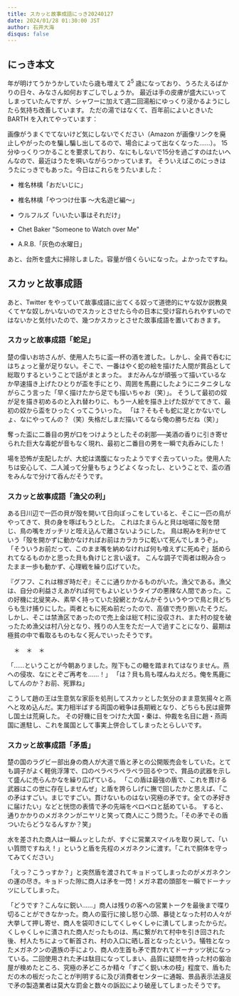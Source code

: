 ```yaml
---
title: スカッと故事成語にっき20240127
date: 2024/01/28 01:30:00 JST
author: 石井大海
disqus: false
---
```


## にっき本文

年が明けてうかうかしていたら歳も増えて $2^5$ 歳になっており、うろたえるばかりの日々、みなさん如何おすごしでしょうか。
最近は手の皮膚が盛大にいってしまっていたんですが、シャワーに加えて週二回湯船にゆっくり浸かるようにしたら気持ち改善しています。
ただの湯ではなくて、百年前によいときいた BARTH を入れてやっています：

[](asin:B077H2PLK6)

画像がうまくでてないけど気にしないでください（Amazon が画像リンクを廃止しやがったのを騙し騙し出してるので、場合によって出なくなった……）。
15分ゆっくりつかることを要求しており、なにもしないで15分を過ごすのはたいへんなので、最近はうたを唄いながらつかっています。
そういえばこのにっきはうたにっきでもあった。今日はこれらをうたいました：

- 椎名林檎「おだいじに」

  [](youtube:BgxW16t3ecA)
- 椎名林檎「やつつけ仕事 〜大名遊ビ編〜」

  [](youtube:Z5nfnVCE4Xo)
- ウルフルズ「いいたい事はそれだけ」
- Chet Baker "Someone to Watch over Me"
  
  [](youtube:GVkRHNKj9No)
- A.R.B.「灰色の水曜日」
  
  [](https://music.apple.com/jp/album/%E7%81%B0%E8%89%B2%E3%81%AE%E6%B0%B4%E6%9B%9C%E6%97%A5/175134658?i=175134951)

あと、台所を盛大に掃除しました。容量が倍くらいになった。よかったですね。

## スカッと故事成語

あと、Twitter をやっていて故事成語に出てくる奴って道徳的にヤな奴か説教臭くてヤな奴しかいないのでスカッとさせたら今の日本に受け容れられやすいのではないかと気付いたので、幾つかスカッとさせた故事成語を置いておきます。

### スカッと故事成語「蛇足」

楚の偉いお坊さんが、使用人たちに盃一杯の酒を渡した。しかし、全員で呑むにはちょっと量が足りない。そこで、一番はやく蛇の絵を描けた人間が賞品として総取りするということで話がまとまった。
まだみんなが頑張って描いているなか早速描き上げたひとりが盃を手にとり、周囲を馬鹿にしたようにニタニタしながらこう言った「早く描けたから足でも描いちゃお（笑）」。
そうして最初の奴が足を描き初めるのと入れ替わりに、もう一人絵を描き上げた奴がでてきて、最初の奴から盃をひったくってこういった。
「は？そもそも蛇に足とかないでしょ、なにやってんの？（笑）失格だしまだ描いてるなら俺の勝ちだね（笑）」

奪った盃に二番目の男が口をつけようとしたその刹那──美酒の香りに引き寄せられた巨大な毒蛇が音もなく現れ、最初と二番目の男を一瞬で丸呑みにした！

場を恐怖が支配したが、大蛇は満腹になったようですぐ去っていった。使用人たちは安心して、二人減って分量もちょうどよくなったし、ということで、盃の酒をみんなで分けて呑んだそうです。

### スカッと故事成語「漁父の利」

ある日川辺で一匹の貝が殻を開いて日向ぼっこをしていると、そこに一匹の鳥がやってきて、貝の身を啄ばもうとした。
これはたまらんと貝は咄嗟に殻を閉じ、鳥の嘴をガッチリと咥え込んで離さないようにした。
鳥は睨みを利かせていう「殻を開かずに動かなければお前はカラカラに乾いて死んでしまうぞ」。
「そういうお前だって、このまま嘴を納めなければ何も喰えずに死ぬぞ」舐められてなるものかと思った貝も負けじと言い返す。
こんな調子で両者は睨み合ったまま一歩も動かず、心理戦を繰り広げていた。

『グフフ、これは稼ぎ時だぞ』そこに通りかかるものがいた。漁父である。漁父は、自分の利益さえあがれば何でもよいというタイプの悪辣な人間であった。この好機に北叟笑み、素早く持っていた投網とかなんかそういうやつで鳥と貝どちらも生け捕りにした。両者ともに死ぬ前だったので、高値で売り捌いたそうだ。
しかし、そこは禁漁区であったので売上金は総て村に没収され、また村の掟を破ったため漁父は村八分となり、残りの人生をただ一人で過すことになり、最期は極貧の中で看取るものもなく死んでいったそうです。

　＊　＊　＊

「……ということが今朝ありました。陛下もこの轍を踏まれてはなりません。燕への侵攻、なにとぞご再考を……！」
「は？貝も鳥も喋んねえだろ。俺を馬鹿にしてんのか？お前、死罪ね」

こうして趙の王は生意気な家臣を処刑してスカッとした気分のまま意気揚々と燕へと攻め込んだ。実力相半ばする両国の戦争は長期戦となり、どちらも民は疲弊し国土は荒廃した。
その好機に目をつけた大国・秦は、仲裁を名目に趙・燕両国に進駐し、これを属国として事実上併合してしまったとらしいです。

### スカッと故事成語「矛盾」

楚の国のラグビー部出身の商人が大道で盾と矛との公開販売会をしていた。とても調子がよく軽佻浮薄で、口のペラペラペラペラ回るやつで、賞品の武器を示して盛んに売らんかなを繰り広げている。
「この盾は最強の盾で、これを貫ける武器はこの世に存在しませんぜ」と盾を誇らしげに撫で回したかと思えば、「この矛はすごい。まじですごい。貫けないものはない究極の矛です。全ての矛好きに届けたい」などと恍惚の表情で矛の先端をペロペロと舐めている。
すると、通りかかりのメガネクンがニヤリと笑って商人にこう問うた。「その矛でその盾ついたらどうなるんすか？笑」

水を差された商人は一瞬ムッとしたが、すぐに営業スマイルを取り戻して、「いい質問ですねえ！」というと盾を先程のメガネクンに渡す。「これで胴体を守ってみてください」

「えっ？こうっすか？」と突然盾を渡されてキョドってしまったのがメガネクンの運の尽き。キョドった隙に商人は矛を一閃！メガネ君の頭部を一瞬でドーナッツにしてしまった。

「どうです？こんなに鋭い……」商人は残りの客への営業トークを最後まで喋り切ることができなかった。商人の蛮行に接し怒り心頭、暴徒となった村の人々が大挙して押し寄せ、商人を袋叩きにしてくしゃくしゃに潰してしまったからだ。
くしゃくしゃに潰された商人だったものは、馬に繋がれて村中を引き回された後、村人たちによって斬首され、村の入口に晒し首となったという。犠牲となったメガネクンの遺族の手により、商人の生首も矛で貫かれてドーナッツ状になっている。二回使用された矛は駄目になってしまい、品質に疑問を持った村の鍛冶屋が検めたところ、究極の矛どころか精々「すごく鋭い木の枝」程度で、盾もただの木の板だったことが判明するに及び消費者センターに通報、景品表示法違反で矛の製造業者は莫大な罰金と数々の訴訟により破産してしまったそうです。


